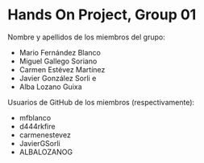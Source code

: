 # Hands On Project, Group 01

Nombre y apellidos de los miembros del grupo:
- Mario Fernández Blanco
- Miguel Gallego Soriano
- Carmen Estévez Martínez
- Javier González Sorli e
- Alba Lozano Guixa 

Usuarios de GitHub de los miembros (respectivamente):
- mfblanco
- d444rkfire
- carmenestevez
- JavierGSorli
- ALBALOZANOG
